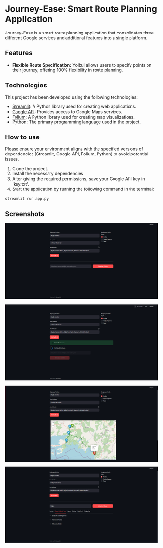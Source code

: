 # Journey-Ease: Smart Route Planning Application

Journey-Ease is a smart route planning application that consolidates three different Google services and additional features into a single platform.

## Features

- **Flexible Route Specification:** Yolbul allows users to specify points on their journey, offering 100% flexibility in route planning.

## Technologies

This project has been developed using the following technologies:

- [Streamlit](https://streamlit.io/): A Python library used for creating web applications.
- [Google API](https://developers.google.com/maps/documentation): Provides access to Google Maps services.
- [Folium](https://python-visualization.github.io/folium/): A Python library used for creating map visualizations.
- [Python](https://www.python.org/): The primary programming language used in the project.

## How to use
Please ensure your environment aligns with the specified versions of dependencies (Streamlit, Google API, Folium, Python) to avoid potential issues.
1. Clone the project.
2. Install the necessary dependencies
3. After giving the required permissions, save your Google API key in 'key.txt'.
4. Start the application by running the following command in the terminal:


```python
streamlit run app.py
```

## Screenshots

![1](assets/1.png)

![2](assets/2.png)

![3](assets/3.png)

![4](assets/4.png)
